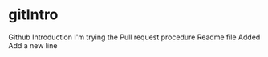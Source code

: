 # gitIntro
Github Introduction
I'm trying the Pull request procedure
Readme file Added
Add a new line
